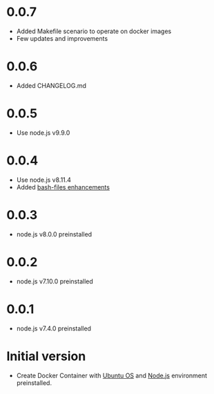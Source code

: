 # 0.0.7 #

- Added Makefile scenario to operate on docker images
- Few updates and improvements

# 0.0.6 #

- Added CHANGELOG.md

# 0.0.5 #

- Use node.js v9.9.0

# 0.0.4 #

- Use node.js v8.11.4
- Added [bash-files enhancements](https://github.com/tbaltrushaitis/bash-files)

# 0.0.3 #

- node.js v8.0.0 preinstalled

# 0.0.2 #

- node.js v7.10.0 preinstalled

# 0.0.1 #

- node.js v7.4.0 preinstalled

# Initial version #

- Create Docker Container with [Ubuntu OS](https://www.ubuntu.com "Ubuntu official") and [Node.js](https://nodejs.org "Node Foundation") environment preinstalled.
